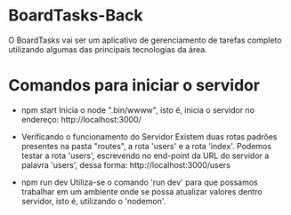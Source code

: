 # BoardTasks-Back
O BoardTasks vai ser um aplicativo de gerenciamento de tarefas completo utilizando algumas das principais tecnologias da área.

# Comandos para iniciar o servidor

* npm start
Inicia o node ".bin/wwww", isto é, inicia o servidor no endereço:
http://localhost:3000/

* Verificando o funcionamento do Servidor
Existem duas rotas padrões presentes na pasta "routes", a rota
'users' e a rota 'index'.
Podemos testar a rota 'users', escrevendo no end-point da URL do
servidor a palavra 'users', dessa forma:
http://localhost:3000/users

* npm run dev
Utiliza-se o comando 'run dev' para que possamos trabalhar em um
ambiente onde se possa atualizar valores dentro servidor, isto é,
utilizando o 'nodemon'.